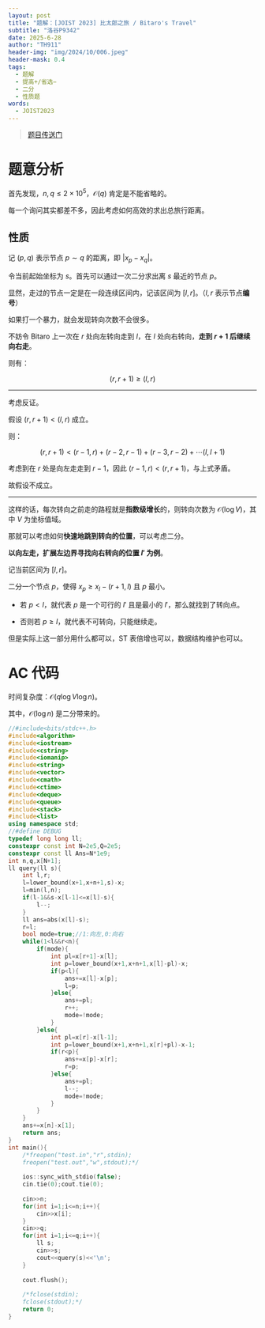 ```yaml
---
layout: post
title: "题解：[JOIST 2023] 比太郎之旅 / Bitaro's Travel"
subtitle: "洛谷P9342"
date: 2025-6-28
author: "TH911"
header-img: "img/2024/10/006.jpeg"
header-mask: 0.4
tags:
  - 题解
  - 提高+/省选−
  - 二分
  - 性质题
words:
  - JOIST2023
---
```


> [题目传送门](https://www.luogu.com.cn/problem/P9342)

# 题意分析

首先发现，$n,q\leq2\times 10^5$，$\mathcal O(q)$ 肯定是不能省略的。

每一个询问其实都差不多，因此考虑如何高效的求出总旅行距离。

## 性质

记 $(p,q)$ 表示节点 $p\sim q$ 的距离，即 $\vert x_p-x_q\vert$。

令当前起始坐标为 $s$。首先可以通过一次二分求出离 $s$ 最近的节点 $p$。

显然，走过的节点一定是在一段连续区间内，记该区间为 $[l,r]$。（$l,r$ 表示节点**编号**）

如果打一个暴力，就会发现转向次数不会很多。

不妨令 Bitaro 上一次在 $r$ 处向左转向走到 $l$，在 $l$ 处向右转向，**走到 $r+1$ 后继续向右走**。

则有：

$$
(r,r+1)\geq(l,r)
$$

***

考虑反证。

假设 $(r,r+1)<(l,r)$ 成立。

则：

$$
(r,r+1)<(r-1,r)+(r-2,r-1)+(r-3,r-2)+\cdots(l,l+1)
$$

考虑到在 $r$ 处是向左走走到 $r-1$，因此 $(r-1,r)<(r,r+1)$，与上式矛盾。

故假设不成立。

***

这样的话，每次转向之前走的路程就是**指数级增长**的，则转向次数为 $\mathcal O(\log V)$，其中 $V$ 为坐标值域。

那就可以考虑如何**快速地跳到转向的位置**，可以考虑二分。

**以向左走，扩展左边界寻找向右转向的位置 $l'$ 为例**。

记当前区间为 $[l,r]$。

二分一个节点 $p$，使得 $x_p\geq x_l-(r+1,l)$ 且 $p$ 最小。

* 若 $p<l$，就代表 $p$ 是一个可行的 $l'$ 且是最小的 $l'$，那么就找到了转向点。

* 否则若 $p\geq l$，就代表不可转向，只能继续走。

但是实际上这一部分用什么都可以，ST 表倍增也可以，数据结构维护也可以。

# AC 代码

时间复杂度：$\mathcal O(q\log V\log n)$。

其中，$\mathcal O(\log n)$ 是二分带来的。

```cpp
//#include<bits/stdc++.h>
#include<algorithm>
#include<iostream>
#include<cstring>
#include<iomanip>
#include<string>
#include<vector>
#include<cmath>
#include<ctime>
#include<deque>
#include<queue>
#include<stack>
#include<list>
using namespace std;
//#define DEBUG
typedef long long ll;
constexpr const int N=2e5,Q=2e5;
constexpr const ll Ans=N*1e9;
int n,q,x[N+1];
ll query(ll s){
	int l,r;
	l=lower_bound(x+1,x+n+1,s)-x;
	l=min(l,n);
	if(l-1&&s-x[l-1]<=x[l]-s){
		l--;
	}
	ll ans=abs(x[l]-s);
	r=l;
	bool mode=true;//1:向左,0:向右 
	while(1<l&&r<n){
		if(mode){
			int pl=x[r+1]-x[l];
			int p=lower_bound(x+1,x+n+1,x[l]-pl)-x;
			if(p<l){
				ans+=x[l]-x[p];
				l=p;
			}else{
				ans+=pl;
				r++;
				mode=!mode; 
			}
		}else{
			int pl=x[r]-x[l-1];
			int p=lower_bound(x+1,x+n+1,x[r]+pl)-x-1;
			if(r<p){
				ans+=x[p]-x[r];
				r=p;
			}else{
				ans+=pl;
				l--;
				mode=!mode;
			}
		}
	}
	ans+=x[n]-x[1]; 
	return ans;
}
int main(){
	/*freopen("test.in","r",stdin);
	freopen("test.out","w",stdout);*/
	
	ios::sync_with_stdio(false);
	cin.tie(0);cout.tie(0);
	
	cin>>n;
	for(int i=1;i<=n;i++){
		cin>>x[i];
	}
	cin>>q;
	for(int i=1;i<=q;i++){
		ll s;
		cin>>s;
		cout<<query(s)<<'\n';
	}
	
	cout.flush();
	
	/*fclose(stdin);
	fclose(stdout);*/
	return 0;
}
```

